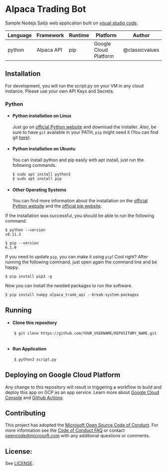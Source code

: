 # Alpaca Trading Bot

Sample Nodejs Sailjs web application built on [visual studio code](https://code.visualstudio.com/).

Language| Framework | Runtime | Platform | Author |
| --------| -------- | -------- |--------|--------|
python| Alpaca API | pip | Google Cloud Platform| @classicvalues |

## Installation

For development, you will run the script.py on your VM in any cloud instance. Please use your own API Keys and Secrets.

### Python
- #### Python installation on Linux

  Just go on [official Python website](https://python.org/) and download the installer.
Also, be sure to have `git` available in your PATH, `pip` might need it (You can find git [here](https://git-scm.com/)).

- #### Python installation on Ubuntu

  You can install python and pip easily with apt install, just run the following commands.

      $ sudo apt install python3
      $ sudo apt install pip

- #### Other Operating Systems
  You can find more information about the installation on the [official Python website](https://python.org/) and the [official pip website](https://pip.org/).

If the installation was successful, you should be able to run the following command.

    $ python --version
    v8.11.3

    $ pip --version
    6.1.0

If you need to update `pip`, you can make it using `pip`! Cool right? After running the following command, just open again the command line and be happy.

    $ pip install pip3 -g

Now you can install the needed packages to run the software.

    $ pip install numpy alpaca_trade_api --break-system-packages

## Running

 - #### Clone this repository  

```bash
    $ git clone https://github.com/YOUR_USERNAME/REPOSITORY_NAME.git
```

```

```
- #### Run Application
```bash
    $ python3 script.py
```

## Deploying on Google Cloud Platform

Any change to this repository will result in triggering a workflow to build and deploy this app on GCP as an app service. Learn more about [Google Cloud Console](https://console.cloud.google.com) and [Github Actions](https://docs.github.com/en/actions).

## Contributing

This project has adopted the [Microsoft Open Source Code of Conduct](https://opensource.microsoft.com/codeofconduct/). For more information see the [Code of Conduct FAQ](https://opensource.microsoft.com/codeofconduct/faq/) or contact [opencode@microsoft.com](mailto:opencode@microsoft.com) with any additional questions or comments.


## License:

See [LICENSE](LICENSE).
